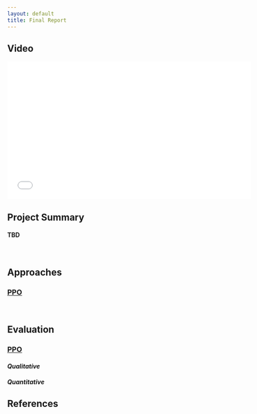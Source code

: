 ```yaml
---
layout: default
title: Final Report
---
```


## **Video**

<iframe width="560" height="315" src="TBD" frameborder="0" allow="accelerometer; autoplay; clipboard-write; encrypted-media; gyroscope; picture-in-picture" allowfullscreen></iframe>

<br />

## **Project Summary** 

#### TBD

<br />

## **Approaches**

### **<u>PPO</u>**


<br />

## **Evaluation**

### **<u>PPO</u>**

#### ***Qualitative***

#### ***Quantitative***



## **References**
